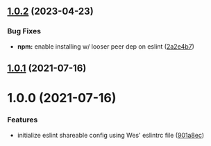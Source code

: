 ## [1.0.2](https://github.com/Distributive-Network/eslint-config/compare/v1.0.1...v1.0.2) (2023-04-23)


### Bug Fixes

* **npm:** enable installing w/ looser peer dep on eslint ([2a2e4b7](https://github.com/Distributive-Network/eslint-config/commit/2a2e4b7dd31ea84bdac5a489c0258522502b176d))

## [1.0.1](https://github.com/Kings-Distributed-Systems/eslint-config/compare/v1.0.0...v1.0.1) (2021-07-16)

# 1.0.0 (2021-07-16)


### Features

* initialize eslint shareable config using Wes' eslintrc file ([901a8ec](https://github.com/Kings-Distributed-Systems/eslint-config/commit/901a8ecc6dd570475db8d6976d34ac07fb6af0e2))
